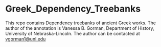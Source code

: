# Greek_Dependency_Treebanks

This repo contains Dependency treebanks of ancient Greek works. The author of the annotation is Vanessa B. Gorman, Department of History, University of Nebraska-Lincoln. The author can be contacted at vgorman1@unl.edu


